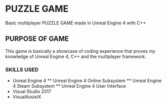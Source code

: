 # PUZZLE GAME

Basic multiplayer PUZZLE GAME made in Unreal Engine 4 with C++

## PURPOSE OF GAME

This game is basically a showcase of coding experience that proves my knowledge of Unreal Engine 4, C++ and the multiplayer framework.

### SKILLS USED

* Unreal Engine 4
** Unreal Engine 4 Online Subsystem
** Unreal Engine 4 Steam Subsystem
** Unreal Engine 4 User Interface
* Visual Studio 2017
* VisualAssistX

